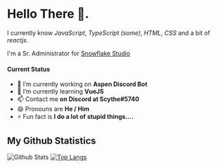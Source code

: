 # Hello There 👋.

I currently know *JavaScript*, *TypeScript (some)*, *HTML*, *CSS* and a bit of *reactjs*.

I'm a Sr. Administrator for [Snowflake Studio](https://discord.com/invite/2SUybzb)

#### Current Status
- 🔭 I’m currently working on **Aspen Discord Bot**
- 🌱 I’m currently learning **VueJS**
- 📫 Contact me **on Discord at Scythe#5740**
- 😄 Pronouns are **He / Him**
- ⚡ Fun fact is **I do a lot of stupid things....**

## My Github Statistics
![Github Stats](https://github-readme-stats.vercel.app/api?username=scythe108&show_icons=true&theme=synthwave)
[![Top Langs](https://github-readme-stats.vercel.app/api/top-langs/?username=scythe108&langs_count=8&theme=synthwave)](https://github.com/anuraghazra/github-readme-stats)
